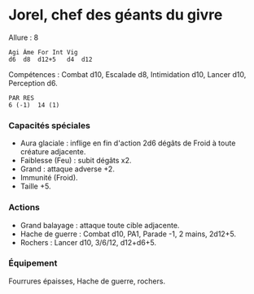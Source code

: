 # Jorel, chef des géants du givre

Allure : 8

	Agi	Âme	For	Int	Vig
	d6	d8	d12+5	d4	d12

Compétences : Combat d10, Escalade d8, Intimidation d10, Lancer d10, Perception d6.

	PAR	RES
	6 (-1)	14 (1)

### Capacités spéciales
- Aura glaciale : inflige en fin d'action 2d6 dégâts de Froid à toute créature adjacente.
- Faiblesse (Feu) : subit dégâts x2.
- Grand : attaque adverse +2.
- Immunité (Froid).
- Taille +5.

### Actions
- Grand balayage : attaque toute cible adjacente.
- Hache de guerre : Combat d10, PA1, Parade -1, 2 mains, 2d12+5.
- Rochers : Lancer d10, 3/6/12, d12+d6+5.

### Équipement
Fourrures épaisses, Hache de guerre, rochers.
